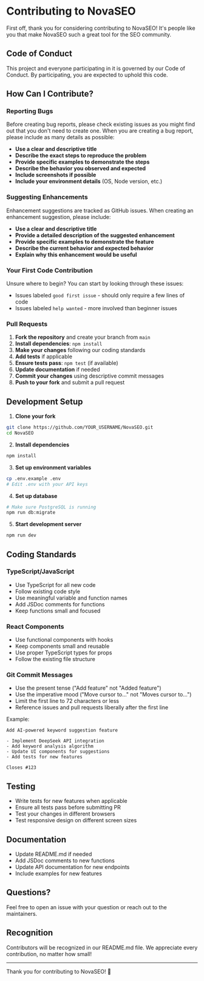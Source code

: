 # Contributing to NovaSEO

First off, thank you for considering contributing to NovaSEO! It's people like you that make NovaSEO such a great tool for the SEO community.

## Code of Conduct

This project and everyone participating in it is governed by our Code of Conduct. By participating, you are expected to uphold this code.

## How Can I Contribute?

### Reporting Bugs

Before creating bug reports, please check existing issues as you might find out that you don't need to create one. When you are creating a bug report, please include as many details as possible:

- **Use a clear and descriptive title**
- **Describe the exact steps to reproduce the problem**
- **Provide specific examples to demonstrate the steps**
- **Describe the behavior you observed and expected**
- **Include screenshots if possible**
- **Include your environment details** (OS, Node version, etc.)

### Suggesting Enhancements

Enhancement suggestions are tracked as GitHub issues. When creating an enhancement suggestion, please include:

- **Use a clear and descriptive title**
- **Provide a detailed description of the suggested enhancement**
- **Provide specific examples to demonstrate the feature**
- **Describe the current behavior and expected behavior**
- **Explain why this enhancement would be useful**

### Your First Code Contribution

Unsure where to begin? You can start by looking through these issues:

- Issues labeled `good first issue` - should only require a few lines of code
- Issues labeled `help wanted` - more involved than beginner issues

### Pull Requests

1. **Fork the repository** and create your branch from `main`
2. **Install dependencies**: `npm install`
3. **Make your changes** following our coding standards
4. **Add tests** if applicable
5. **Ensure tests pass**: `npm test` (if available)
6. **Update documentation** if needed
7. **Commit your changes** using descriptive commit messages
8. **Push to your fork** and submit a pull request

## Development Setup

1. **Clone your fork**
```bash
git clone https://github.com/YOUR_USERNAME/NovaSEO.git
cd NovaSEO
```

2. **Install dependencies**
```bash
npm install
```

3. **Set up environment variables**
```bash
cp .env.example .env
# Edit .env with your API keys
```

4. **Set up database**
```bash
# Make sure PostgreSQL is running
npm run db:migrate
```

5. **Start development server**
```bash
npm run dev
```

## Coding Standards

### TypeScript/JavaScript

- Use TypeScript for all new code
- Follow existing code style
- Use meaningful variable and function names
- Add JSDoc comments for functions
- Keep functions small and focused

### React Components

- Use functional components with hooks
- Keep components small and reusable
- Use proper TypeScript types for props
- Follow the existing file structure

### Git Commit Messages

- Use the present tense ("Add feature" not "Added feature")
- Use the imperative mood ("Move cursor to..." not "Moves cursor to...")
- Limit the first line to 72 characters or less
- Reference issues and pull requests liberally after the first line

Example:
```
Add AI-powered keyword suggestion feature

- Implement DeepSeek API integration
- Add keyword analysis algorithm
- Update UI components for suggestions
- Add tests for new features

Closes #123
```

## Testing

- Write tests for new features when applicable
- Ensure all tests pass before submitting PR
- Test your changes in different browsers
- Test responsive design on different screen sizes

## Documentation

- Update README.md if needed
- Add JSDoc comments to new functions
- Update API documentation for new endpoints
- Include examples for new features

## Questions?

Feel free to open an issue with your question or reach out to the maintainers.

## Recognition

Contributors will be recognized in our README.md file. We appreciate every contribution, no matter how small!

---

Thank you for contributing to NovaSEO! 🚀